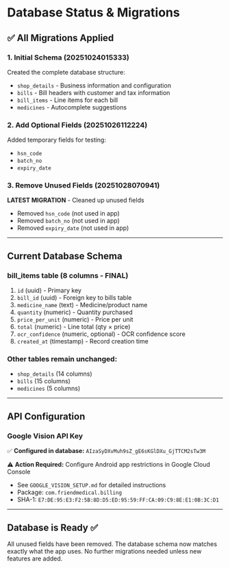 # Database Status & Migrations

## ✅ All Migrations Applied

### 1. Initial Schema (20251024015333)
Created the complete database structure:
- `shop_details` - Business information and configuration
- `bills` - Bill headers with customer and tax information
- `bill_items` - Line items for each bill
- `medicines` - Autocomplete suggestions

### 2. Add Optional Fields (20251026112224)
Added temporary fields for testing:
- `hsn_code`
- `batch_no`
- `expiry_date`

### 3. Remove Unused Fields (20251028070941)
**LATEST MIGRATION** - Cleaned up unused fields
- Removed `hsn_code` (not used in app)
- Removed `batch_no` (not used in app)
- Removed `expiry_date` (not used in app)

---

## Current Database Schema

### bill_items table (8 columns - FINAL)
1. `id` (uuid) - Primary key
2. `bill_id` (uuid) - Foreign key to bills table
3. `medicine_name` (text) - Medicine/product name
4. `quantity` (numeric) - Quantity purchased
5. `price_per_unit` (numeric) - Price per unit
6. `total` (numeric) - Line total (qty × price)
7. `ocr_confidence` (numeric, optional) - OCR confidence score
8. `created_at` (timestamp) - Record creation time

### Other tables remain unchanged:
- `shop_details` (14 columns)
- `bills` (15 columns)
- `medicines` (5 columns)

---

## API Configuration

### Google Vision API Key
✅ **Configured in database:** `AIzaSyDXvMuh9sZ_gE6sKGlDXu_GjTTCM2sTw3M`

⚠️ **Action Required:** Configure Android app restrictions in Google Cloud Console
- See `GOOGLE_VISION_SETUP.md` for detailed instructions
- Package: `com.friendmedical.billing`
- SHA-1: `E7:DE:95:E3:F2:5B:8D:D5:ED:95:59:FF:CA:09:C9:8E:E1:0B:3C:D1`

---

## Database is Ready ✅

All unused fields have been removed. The database schema now matches exactly what the app uses. No further migrations needed unless new features are added.
